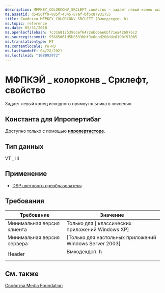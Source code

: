 ```yaml
---
description: MFPKEY_COLORCONV_SRCLEFT свойство — задает левый конец исходного прямоугольника в пикселях.
ms.assetid: d5450ff9-085f-4345-87af-bf6c87931755
title: Свойство MFPKEY_COLORCONV_SRCLEFT (Вмкодекдсп. h)
ms.topic: reference
ms.date: 05/31/2018
ms.openlocfilehash: 7c3168125390cef6472ebc6ae6bf71ea426976c2
ms.sourcegitcommit: 95685061d5b0333bbf9e6ebd208dde8190f97005
ms.translationtype: MT
ms.contentlocale: ru-RU
ms.lasthandoff: 04/28/2021
ms.locfileid: "108092972"
---
```

# <a name="mfpkey_colorconv_srcleft-property"></a>МФПКЭЙ \_ колорконв \_ Срклефт, свойство

Задает левый конец исходного прямоугольника в пикселях.

## <a name="constant-for-ipropertybag"></a>Константа для Ипропертибаг

Доступно только с помощью [**ипропертисторе**](/windows/win32/api/propsys/nn-propsys-ipropertystore).

## <a name="data-type"></a>Тип данных

VT \_ I4

## <a name="applies-to"></a>Применение

-   [DSP цветового преобразователя](colorconverter.md)

## <a name="requirements"></a>Требования



| Требование | Значение |
|-------------------------------------|-----------------------------------------------------------------------------------------|
| Минимальная версия клиента<br/> | Только для \[ классических приложений Windows XP\]<br/>                                             |
| Минимальная версия сервера<br/> | \[Только для настольных приложений Windows Server 2003\]<br/>                                    |
| Header<br/>                   | <dl> <dt>Вмкодекдсп. h</dt> </dl> |



## <a name="see-also"></a>См. также

<dl> <dt>

[Свойства Media Foundation](media-foundation-properties.md)
</dt> </dl>

 

 
